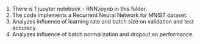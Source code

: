 1. There is 1 jupyter notebook - RNN.ipynb in this folder.
2. The code implements a Recurrent Neural Network for MNIST dataset.
4. Analyzes influence of learning rate and batch size on validation and test accuracy.
5. Analyzes influence of batch normalization and dropout on performance. 